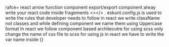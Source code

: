 rafce= react arrow function component export/export component
alway write your react code inside fragements <></> .
eskunt.config.js is used to write the rules that developer needs to follow
in react we write className not classes and while defining component we name them using Uppercase format
In react we follow component based architecutre
for using scss only change the name of css file to scss
for using js in react we have to write the var name inside {}